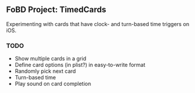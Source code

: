 ## FoBD Project: TimedCards

Experimenting with cards that have clock- and turn-based time triggers on iOS.

### TODO

* Show multiple cards in a grid
* Define card options (in plist?) in easy-to-write format
* Randomly pick next card
* Turn-based time
* Play sound on card completion